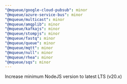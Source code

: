 ```yaml
---
"@mqueue/google-cloud-pubsub": minor
"@mqueue/azure-service-bus": minor
"@mqueue/multicast": minor
"@mqueue/amqplib": minor
"@mqueue/kafkajs": minor
"@mqueue/stompjs": minor
"@mqueue/fastq": minor
"@mqueue/queue": minor
"@mqueue/mqtt": minor
"@mqueue/null": minor
"@mqueue/rhea": minor
"@mqueue/sqs": minor
---
```


Increase minimum NodeJS version to latest LTS (v20.x)
